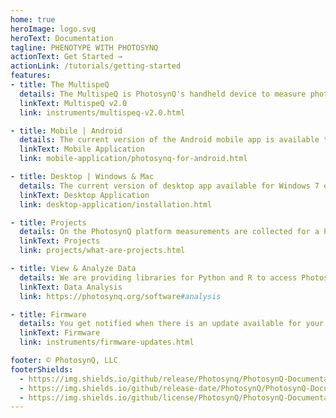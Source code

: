 ```yaml
---
home: true
heroImage: logo.svg
heroText: Documentation
tagline: PHENOTYPE WITH PHOTOSYNQ
actionText: Get Started →
actionLink: /tutorials/getting-started
features:
- title: The MultispeQ
  details: The MultispeQ is PhotosynQ's handheld device to measure photosynthetic parameters derived from absorbance and fluorescence measurements.
  linkText: MultispeQ v2.0
  link: instruments/multispeq-v2.0.html

- title: Mobile | Android
  details: The current version of the Android mobile app is available through the Google Play Store. You will be notified in case there are updates available.
  linkText: Mobile Application
  link: mobile-application/photosynq-for-android.html

- title: Desktop | Windows & Mac
  details: The current version of desktop app available for Windows 7 or higher and for macOS 10.11.6 or higher. Updates are delivered through the app.
  linkText: Desktop Application
  link: desktop-application/installation.html

- title: Projects
  details: On the PhotosynQ platform measurements are collected for a Project, including measurement Projects and Questions.
  linkText: Projects
  link: projects/what-are-projects.html

- title: View & Analyze Data
  details: We are providing libraries for Python and R to access PhotosynQ Project Data to perform an advanced data analysis.
  linkText: Data Analysis
  link: https://photosynq.org/software#analysis

- title: Firmware
  details: You get notified when there is an update available for your Instrument if you use the PhotosynQ mobile or desktop application.
  linkText: Firmware
  link: instruments/firmware-updates.html

footer: © PhotosynQ, LLC
footerShields:
  - https://img.shields.io/github/release/Photosynq/PhotosynQ-Documentation.svg?style=flat-square
  - https://img.shields.io/github/release-date/PhotosynQ/PhotosynQ-Documentation.svg?style=flat-square
  - https://img.shields.io/github/license/PhotosynQ/PhotosynQ-Documentation.svg?style=flat-square
---
```

